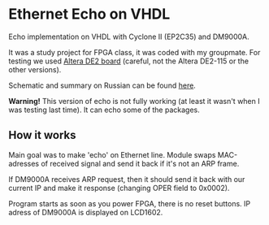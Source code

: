 # Ethernet Echo on VHDL
Echo implementation on VHDL with Cyclone II (EP2C35) and DM9000A. 

It was a study project for FPGA class, it was coded with my groupmate. For testing we used [Altera DE2 board](https://www.terasic.com.tw/cgi-bin/page/archive.pl?Language=English&CategoryNo=183&No=30&PartNo=1#contents) (careful, not the Altera DE2-115 or the other versions).

Schematic and summary on Russian can be found [here](https://disk.yandex.ru/d/-lgtGx38ATc5Hg).

__Warning!__ 
This version of echo is not fully working (at least it wasn't when I was testing last time). It can echo some of the packages.

## How it works

Main goal was to make 'echo' on Ethernet line. Module swaps MAC-adresses of received signal and send it back if it's not an ARP frame.

If DM9000A receives ARP request, then it should send it back with our current IP and make it response (changing OPER field to 0x0002).

Program starts as soon as you power FPGA, there is no reset buttons.
IP adress of DM9000A is displayed on LCD1602.

